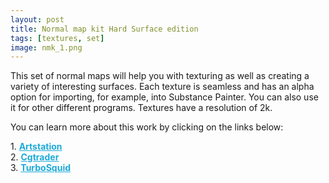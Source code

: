 ```yaml
---
layout: post 
title: Normal map kit Hard Surface edition
tags: [textures, set]
image: nmk_1.png
---
```

This set of normal maps will help you with texturing as well as creating a variety of interesting surfaces. 
Each texture is seamless and has an alpha option for importing, for example, into Substance Painter. 
You can also use it for other different programs. Textures have a resolution of 2k. 

<!--more-->

You can learn more about this work by clicking on the links below: <br/>

<div>
	1.
    <a href="https://www.artstation.com/nikiyani/store/03l3/normal-map-kit-hard-surface-edition" target="_blank" style="font-weight: bold; color: #1CAAD9;">Artstation</a><br/>
	2.
	<a href="https://www.cgtrader.com/3d-models/textures/miscellaneous/normal-map-kit-hard-surfaces-edition" target="_blank" style="font-weight: bold; color: #1CAAD9;">Cgtrader</a><br/>
	3.
	<a href="https://www.turbosquid.com/FullPreview/Index.cfm/ID/1352559" target="_blank" style="font-weight: bold; color: #1CAAD9;">TurboSquid</a><br/>
</div>
